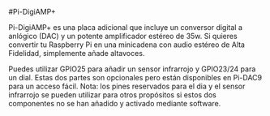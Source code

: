 <!--
---
name: Pi-DigiAMP+
class: board
type: audio
formfactor: HAT
manufacturer: IQaudIO
description: A combined DAC and 35w amplifier board
url: http://www.iqaudio.co.uk/home/9-pi-digiamp-0712411999650.html
buy: http://www.iqaudio.co.uk
image: 'iqaudio-pi-digiamp.png'
pincount: 40
eeprom: yes
power:
  '1':
  '2':
ground:
  '6':
  '9':
  '14':
  '20':
  '25':
  '30':
  '34':
  '39':
pin:
  '3':
    mode: i2c
  '5':
    mode: i2c
  '12':
    name: I2S
  '15':
    name: Mute/Unmute
  '16':
    name: Rotary Encoder
    description: (optional)
  '18':
    name: Rotary Encoder
    description: (optional)
  '22':
    name: IR Sensor
    description: (optional)
  '35':
    name: I2S
  '38':
    name: I2S
  '40':
    name: I2S
install:
  'devices':
  - 'i2c'
-->
#Pi-DigiAMP+

Pi-DigiAMP+ es una placa adicional que incluye un conversor digital a anlógico (DAC) y un potente amplificador estéreo de 35w. Si quieres convertir tu Raspberry Pi en una minicadena con audio estéreo de Alta Fidelidad, simplemente añade altavoces.

Puedes utilizar GPIO25 para añadir un sensor infrarrojo y GPIO23/24 para un dial. Estas dos partes son opcionales pero están disponibles en Pi-DAC9 para un acceso fácil.
Nota: los pines reservados para el dia y el sensor infrarrojo se pueden utilizar para otros propósitos si estos dos componentes no se han añadido y activado mediante software.
